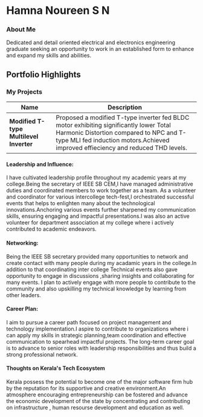 # Hamna Noureen S N

### About Me
Dedicated and detail oriented electrical and electronics engineering graduate seeking an opportunity to work in an established form to enhance and expand my skills and abilities.
## Portfolio Highlights

### My Projects

| Name                                     | Description                                                               |                                                                                   
|------------------------------------------|---------------------------------------------------------------------------|
| **Modified T-type Multilevel Inverter**  | Proposed a modified T-type inverter fed BLDC motor exhibiting significantly lower Total Harmonic Distortion compared to NPC and T-type MLI fed induction motors.Achieved improved effieciency and reduced THD levels.   |             





#### Leadership and Influence:

I have cultivated leadership profile throughout my academic years at my college.Being the secretary of IEEE SB CEM,I have managed administrative duties and coordinated members to work together as a team. As a volunteer and coordinator for various intercollege tech-fest,I orchestrated successful events that helps to enlighten many about the technological innovations.Anchoring various events further sharpened my communication skills, ensuring engaging and impactful presentations.I was also an active volunteer for department association at my college where i actively contributed to academic endeavors.

#### Networking:

Being the IEEE SB secretary provided many opportunities to network and create contact with many people during my acadamic years in the college.In addition to that coordinating inter college Technical events also gave opportunity to engage in discussions ,sharing insights and collaborating for many events.
I plan to actively engage with more people to contribute to the community and also upskilling my technical knowledge by learning from other leaders.

#### Career Plan:

I aim to pursue a career path focused on project management and technology implementation.I aspire to contribute to organizations where i can apply my skills in strategic planning,team coordination and effective communication to spearhead impactful projects.
The long-term career goal is to advance to senior roles with leadership responsibilities and thus build a strong professional network.

#### Thoughts on Kerala's Tech Ecosystem

Kerala possess the potential to become one of the major software firm hub by the reputation for its supportive and creative environment.An atmosphere encouraging entrepreneurship can be fostered and advance the economic development of the state by concentrating and contributing  on infrastructure , human resourse development and education as well.



